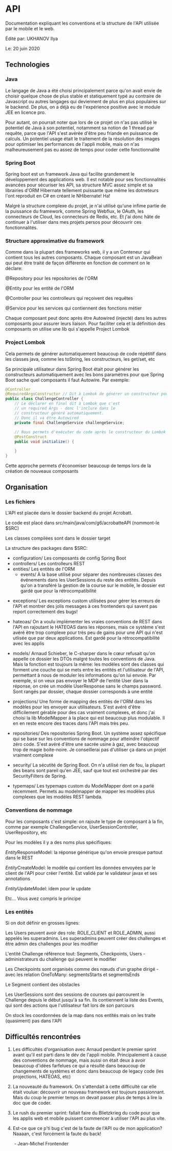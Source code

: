 # API

Documentation expliquant les conventions et la structure de l'API utilisée par le mobile et le web.

Édité par: UKHANOV Ilya

Le: 20 juin 2020

## Technologies

### Java

Le langage de Java a été choisi principalement parce qu'on avait envie de choisir quelque chose de plus stable et statiquement typé au contraire de Javascript ou autres langages qui deviennent de plus en plus populaires sur le backend. De plus, on a déjà eu de l'expérience positive avec le module JEE en licence pro.

Pour autant, on pourrait noter que lors de ce projet on n'as pas utilisé le potentiel de Java à son potentiel, notamment sa notion de 1 thread par requête, parce que l'API s'est avérée d'être peu friande en puissance de calculs. Un potentiel usage était le traitement de la résolution des images pour optimiser les performances de l'appli mobile, mais on n'as malheureusement pas eu assez de temps pour coder cette fonctionnalité

### Spring Boot

Spring boot est un framework Java qui facilite grandement le développement des applications web. Il est notable pour ses fonctionnalités avancées pour sécuriser les API, sa structure MVC assez simple et sa librairies d'ORM Hibernate tellement puissante que même les dotneteurs l'ont reproduit en C# en créant le NHibernate! Ha!

Malgré la structure complexe du projet, je n'ai utilisé qu'une infime partie de la puissance du framework, comme Spring Webflux, le OAuth, les connecteurs de Cloud, les connecteurs de Redis, etc. Et j'ai donc hâte de continuer à l'utiliser dans mes projets persos pour découvrir ces fonctionnalités.

### Structure approximative du framework

Comme dans la plupart des frameworks web, il y a un Conteneur qui contient tous les autres composants. Chaque composant est un JavaBean qui peut être traité de façon différente en fonction de comment on le déclare:

@Repository pour les repositories de l'ORM

@Entity pour les entité de l'ORM

@Controller pour les controlleurs qui reçoivent des requêtes

@Service pour les services qui contiennent des fonctions métier

Chaque composant peut donc après être Autowired (injecté) dans les autres composants pour assurer leurs liaison. Pour faciliter cela et la définition des composants on utilise une lib qui s'appelle Project Lombok

### Project Lombok

Cela permets de générer automatiquement beaucoup de code répétitif dans les classes java, comme les toString, les constructeurs, les get/set, etc

Sa principale utilisateur dans Spring Boot était pour générer les constructeurs automatiquement avec les bons paramètres pour que Spring Boot sache quel composants il faut Autowire. Par exemple:

```java
@Controller
@RequiredArgsConstructor // Dit à Lombok de générer un constructeur pour les final
public class ChallengeController {
    // Le déclarer en final dit à Lombok que c'est
    // un required Args - donc l'inclure dans le
    // constructeur généré automatiquement.
    // Donc il va être Autowired
	private final ChallengeService challengeService;     
	
	// Nous permets d'exécuter du code après le constructeur du Lombok
	@PostConstruct
    public void initialize() {

    }
}
```

Cette approche permets d'économiser beaucoup de temps lors de la création de nouveaux composants

## Organisation

### Les fichiers

L'API est placée dans le dossier backend du projet Acrobatt.

Le code est placé dans src/main/java/com/g6/acrobatteAPI (nommont-le $SRC)

Les classes compilées sont dans le dossier target

La structure des packages dans $SRC:

- configuration/    Les composants de config Spring Boot
- controllers/ 	   Les controlleurs REST 
- entities/             Les entités de l'ORM	
  - events/      À la base utilisé pour séparer des nombreuses classes des événements dans les UserSessions du reste des entités. Depuis qu'on a transféré la gestion de la course sur le mobile, le dossier est gardé que pour la rétrocompatibilité

* exceptions/     Les exceptions custom utilisées pour gérer les erreurs de l'API et montrer des jolis messages à ces frontenders qui savent pas report correctement des bugs!
* hateoas/          On a voulu implémenter les vraies conventions de REST dans l'API en rajoutant le HATEOAS dans les réponses, mais ce système s'est avéré être trop complexe pour très peu de gains pour une API qui n'est utlisée que par deux applications. Est gardé pour la rétrocompatibilité avec les applis
* models/           Arnaud Schieber, le C-sharper dans le cœur refusait qu'on appelle ce dossier les DTOs malgré toutes les conventions de Java. Mais la fonction est toujours la même: les modèles sont des classes qui forment une couche qui se mets entre les entités et l'utilisateur de l'API, permettant à nous de moduler les informations qu'on lui envoie. Par exemple, si on veux pas envoyer le MDP de l'entité User dans la réponse, on crée un modèle UserResponse sans le champs password. Sont rangés par dossier, chaque dossier corresponds à une entité
* projections/     Une forme de mapping des entités de l'ORM dans les modèles pour les envoyer aux utilisateurs. S'est avéré d'être difficilement gérable pour des cas vraiment complexes, et donc j'ai choisi la lib ModelMapper à la place qui est beaucoup plus modulable. Il en en reste encore des traces dans l'API mais très peu.
* repositories/   Des repositories Spring Boot. Un système assez spécifique qui se base sur les conventions de nommage pour atteindre l'objectif zéro code. S'est avéré d'être une sacrée usine à gaz, avec beaucoup trop de magie boite-noire. Je conseillerai pas d'utiliser ça dans un projet vraiment complexe
* security/          La sécutité de Spring Boot. On n'a utilisé rien de fou, la plupart des beans sont pareil qu'en JEE, sauf que tout est orchestré par des SecurityFilters de Spring.

* typemaps/     Les typemaps custom du ModelMapper dont on a parlé récemment. Permets au modelmapper de mapper les modèles plus complexes que les modèles REST lambda.

### Conventions de nommage

Pour les composants c'est simple: on rajoute le type de composant à la fin, comme par exemple ChallengeService, UserSessionController, UserRepository, etc

Pour les modèles il y a des noms plus spécifiques:

*Entity*ResponseModel: la réponse générique qu'on envoie presque partout dans le REST

*Entity*CreateModel: le modèle qui contient les données envoyées par le client de l'API pour créer l'entité. Est validé par le validateur javax et ses annotations

*Entity*UpdateModel: idem pour le update

Etc... Vous avez compris le principe

### Les entités

Si on doit définir en grosses lignes:

Les Users peuvent avoir des role: ROLE_CLIENT et ROLE_ADMIN, aussi appelés les superadmins. Les superadmins peuvent créer des challenges et être admin des challenges pour les modifier

L'entité Challenge référence tout: Segments, Checkpoints, Users - administrateurs du challenge qui peuvent le modifier

Les Checkpoints sont organisés comme des nœuds d'un graphe dirigé - avec les relation OneToMany: segmentsStarts et segmentsEnds

Le Segment contient des obstacles 

Les UserSessions sont des sessions de courses qui parcourent le Challenge depuis le début jusqu'à sa fin. Ils contiennent la liste des Events, qui sont des actions que l'utilisateur fait lors de son parcours

On stock les coordonnées de la map dans nos entités mais on les traite (quasiment) pas dans l'API

## Difficultés rencontrées 

1. Les difficultés d'organisation avec Arnaud pendant le premier sprint avant qu'il est parti dans le dév de l'appli mobile. Principalement à cause des conventions de nommage, mais aussi on était deux à avoir beaucoup d'idées farfelues ce qui a résulté dans beaucoup de changements de systèmes et donc dans beaucoup de legacy code (les projections, HATEOAS, etc)

2. La nouveauté du framework. On s'attendait à cette difficulté car elle était voulue: découvrir un nouveau framework est toujours passionnant. Mais du coup le premier temps on devait passer plus de temps à lire la doc que de coder.

3. Le rush du premier sprint: fallait faire du Blietzkrieg du code pour que les applis web et mobile puissent commencer à utiliser l'API au plus vite.

4. Est-ce que ce p'ti bug c'est de la faute de l'API ou de mon application? Naaaan, c'est forcément la faute du back! 

   ​																																	- Jean-Michel Frontender